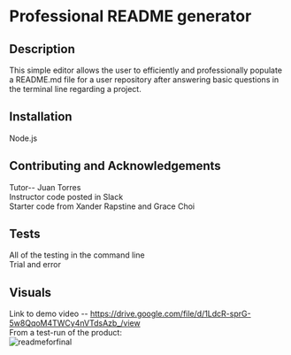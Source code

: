 # Professional README generator 

 ## Description 
  This simple editor allows the user to efficiently and professionally populate a README.md file for a user repository after answering basic questions in the terminal line regarding a project. 

## Installation
  Node.js

## Contributing and Acknowledgements
  Tutor-- Juan Torres <br> 
  Instructor code posted in Slack <br>
  Starter code from Xander Rapstine and Grace Choi

## Tests
  All of the testing in the command line <br>
  Trial and error

## Visuals
Link to demo video -- <https://drive.google.com/file/d/1LdcR-sprG-5w8QqoM4TWCy4nVTdsAzb_/view> <br>
From a test-run of the product:<br>
  ![readmeforfinal](https://user-images.githubusercontent.com/121777930/228379163-d19f6439-f02a-4a19-901e-842a4780d274.png)
